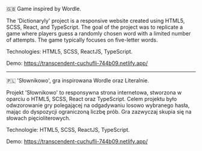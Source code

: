 🇬🇧 
Game inspired by Wordle.

  The 'Dictionaryly' project is a responsive website created using HTML5, SCSS, React, and TypeScript. The goal of the project was to replicate a game where players guess a randomly chosen word with a limited number of attempts. The game typically focuses on five-letter words.

Technologies: HTML5, SCSS, ReactJS, TypeScript.

Demo: https://transcendent-cuchufli-744b09.netlify.app/

--------------------------------------------------------------------------------------------------------------------
🇵🇱
'Słownikowo', gra inspirowana Wordle oraz Literalnie.

  Projekt 'Słownikowo' to responsywna strona internetowa, stworzona w oparciu o HTML5, SCSS, React oraz TypeScript. Celem projektu było odwzorowanie gry polegającej na odgadywaniu losowo wybranego hasła, mając do dyspozycji ograniczoną liczbę prób. Gra zazwyczaj skupia się na słowach pięcioliterowych. 

Technologie: HTML5, SCSS, ReactJS, TypeScript.

Demo: https://transcendent-cuchufli-744b09.netlify.app/


  

